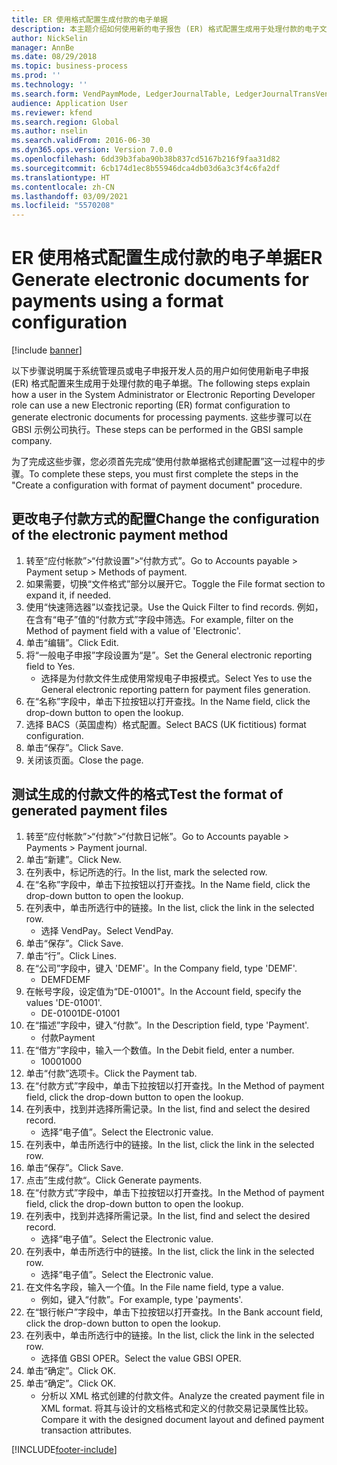 ```yaml
---
title: ER 使用格式配置生成付款的电子单据
description: 本主题介绍如何使用新的电子报告 (ER) 格式配置生成用于处理付款的电子文档。
author: NickSelin
manager: AnnBe
ms.date: 08/29/2018
ms.topic: business-process
ms.prod: ''
ms.technology: ''
ms.search.form: VendPaymMode, LedgerJournalTable, LedgerJournalTransVendPaym, BankAccountTableLookUp
audience: Application User
ms.reviewer: kfend
ms.search.region: Global
ms.author: nselin
ms.search.validFrom: 2016-06-30
ms.dyn365.ops.version: Version 7.0.0
ms.openlocfilehash: 6dd39b3faba90b38b837cd5167b216f9faa31d82
ms.sourcegitcommit: 6cb174d1ec8b55946dca4db03d6a3c3f4c6fa2df
ms.translationtype: HT
ms.contentlocale: zh-CN
ms.lasthandoff: 03/09/2021
ms.locfileid: "5570208"
---
```

# <a name="er-generate-electronic-documents-for-payments-using-a-format-configuration"></a><span data-ttu-id="9cbf4-103">ER 使用格式配置生成付款的电子单据</span><span class="sxs-lookup"><span data-stu-id="9cbf4-103">ER Generate electronic documents for payments using a format configuration</span></span>

[!include [banner](../../includes/banner.md)]

<span data-ttu-id="9cbf4-104">以下步骤说明属于系统管理员或电子申报开发人员的用户如何使用新电子申报 (ER) 格式配置来生成用于处理付款的电子单据。</span><span class="sxs-lookup"><span data-stu-id="9cbf4-104">The following steps explain how a user in the System Administrator or Electronic Reporting Developer role can use a new Electronic reporting (ER) format configuration to generate electronic documents for processing payments.</span></span> <span data-ttu-id="9cbf4-105">这些步骤可以在 GBSI 示例公司执行。</span><span class="sxs-lookup"><span data-stu-id="9cbf4-105">These steps can be performed in the GBSI sample company.</span></span>

<span data-ttu-id="9cbf4-106">为了完成这些步骤，您必须首先完成“使用付款单据格式创建配置”这一过程中的步骤。</span><span class="sxs-lookup"><span data-stu-id="9cbf4-106">To complete these steps, you must first complete the steps in the "Create a configuration with format of payment document" procedure.</span></span>


## <a name="change-the-configuration-of-the-electronic-payment-method"></a><span data-ttu-id="9cbf4-107">更改电子付款方式的配置</span><span class="sxs-lookup"><span data-stu-id="9cbf4-107">Change the configuration of the electronic payment method</span></span>
1. <span data-ttu-id="9cbf4-108">转至“应付帐款”>“付款设置”>“付款方式”。</span><span class="sxs-lookup"><span data-stu-id="9cbf4-108">Go to Accounts payable > Payment setup > Methods of payment.</span></span>
2. <span data-ttu-id="9cbf4-109">如果需要，切换“文件格式”部分以展开它。</span><span class="sxs-lookup"><span data-stu-id="9cbf4-109">Toggle the File format section to expand it, if needed.</span></span>
3. <span data-ttu-id="9cbf4-110">使用“快速筛选器”以查找记录。</span><span class="sxs-lookup"><span data-stu-id="9cbf4-110">Use the Quick Filter to find records.</span></span> <span data-ttu-id="9cbf4-111">例如，在含有“电子”值的“付款方式”字段中筛选。</span><span class="sxs-lookup"><span data-stu-id="9cbf4-111">For example, filter on the Method of payment field with a value of 'Electronic'.</span></span>
4. <span data-ttu-id="9cbf4-112">单击“编辑”。</span><span class="sxs-lookup"><span data-stu-id="9cbf4-112">Click Edit.</span></span>
5. <span data-ttu-id="9cbf4-113">将“一般电子申报”字段设置为“是”。</span><span class="sxs-lookup"><span data-stu-id="9cbf4-113">Set the General electronic reporting field to Yes.</span></span>
    * <span data-ttu-id="9cbf4-114">选择是为付款文件生成使用常规电子申报模式。</span><span class="sxs-lookup"><span data-stu-id="9cbf4-114">Select Yes to use the General electronic reporting pattern for payment files generation.</span></span>  
6. <span data-ttu-id="9cbf4-115">在“名称”字段中，单击下拉按钮以打开查找。</span><span class="sxs-lookup"><span data-stu-id="9cbf4-115">In the Name field, click the drop-down button to open the lookup.</span></span>
7. <span data-ttu-id="9cbf4-116">选择 BACS（英国虚构）格式配置。</span><span class="sxs-lookup"><span data-stu-id="9cbf4-116">Select BACS (UK fictitious) format configuration.</span></span>
8. <span data-ttu-id="9cbf4-117">单击“保存”。</span><span class="sxs-lookup"><span data-stu-id="9cbf4-117">Click Save.</span></span>
9. <span data-ttu-id="9cbf4-118">关闭该页面。</span><span class="sxs-lookup"><span data-stu-id="9cbf4-118">Close the page.</span></span>

## <a name="test-the-format-of-generated-payment-files"></a><span data-ttu-id="9cbf4-119">测试生成的付款文件的格式</span><span class="sxs-lookup"><span data-stu-id="9cbf4-119">Test the format of generated payment files</span></span>
1. <span data-ttu-id="9cbf4-120">转至“应付帐款”>“付款”>“付款日记帐”。</span><span class="sxs-lookup"><span data-stu-id="9cbf4-120">Go to Accounts payable > Payments > Payment journal.</span></span>
2. <span data-ttu-id="9cbf4-121">单击“新建”。</span><span class="sxs-lookup"><span data-stu-id="9cbf4-121">Click New.</span></span>
3. <span data-ttu-id="9cbf4-122">在列表中，标记所选的行。</span><span class="sxs-lookup"><span data-stu-id="9cbf4-122">In the list, mark the selected row.</span></span>
4. <span data-ttu-id="9cbf4-123">在“名称”字段中，单击下拉按钮以打开查找。</span><span class="sxs-lookup"><span data-stu-id="9cbf4-123">In the Name field, click the drop-down button to open the lookup.</span></span>
5. <span data-ttu-id="9cbf4-124">在列表中，单击所选行中的链接。</span><span class="sxs-lookup"><span data-stu-id="9cbf4-124">In the list, click the link in the selected row.</span></span>
    * <span data-ttu-id="9cbf4-125">选择 VendPay。</span><span class="sxs-lookup"><span data-stu-id="9cbf4-125">Select VendPay.</span></span>  
6. <span data-ttu-id="9cbf4-126">单击“保存”。</span><span class="sxs-lookup"><span data-stu-id="9cbf4-126">Click Save.</span></span>
7. <span data-ttu-id="9cbf4-127">单击“行”。</span><span class="sxs-lookup"><span data-stu-id="9cbf4-127">Click Lines.</span></span>
8. <span data-ttu-id="9cbf4-128">在“公司”字段中，键入 'DEMF'。</span><span class="sxs-lookup"><span data-stu-id="9cbf4-128">In the Company field, type 'DEMF'.</span></span>
    * <span data-ttu-id="9cbf4-129">DEMF</span><span class="sxs-lookup"><span data-stu-id="9cbf4-129">DEMF</span></span>  
9. <span data-ttu-id="9cbf4-130">在帐号字段，设定值为“DE-01001"。</span><span class="sxs-lookup"><span data-stu-id="9cbf4-130">In the Account field, specify the values 'DE-01001'.</span></span>
    * <span data-ttu-id="9cbf4-131">DE-01001</span><span class="sxs-lookup"><span data-stu-id="9cbf4-131">DE-01001</span></span>  
10. <span data-ttu-id="9cbf4-132">在“描述”字段中，键入“付款”。</span><span class="sxs-lookup"><span data-stu-id="9cbf4-132">In the Description field, type 'Payment'.</span></span>
    * <span data-ttu-id="9cbf4-133">付款</span><span class="sxs-lookup"><span data-stu-id="9cbf4-133">Payment</span></span>  
11. <span data-ttu-id="9cbf4-134">在“借方”字段中，输入一个数值。</span><span class="sxs-lookup"><span data-stu-id="9cbf4-134">In the Debit field, enter a number.</span></span>
    * <span data-ttu-id="9cbf4-135">1000</span><span class="sxs-lookup"><span data-stu-id="9cbf4-135">1000</span></span>  
12. <span data-ttu-id="9cbf4-136">单击“付款”选项卡。</span><span class="sxs-lookup"><span data-stu-id="9cbf4-136">Click the Payment tab.</span></span>
13. <span data-ttu-id="9cbf4-137">在“付款方式”字段中，单击下拉按钮以打开查找。</span><span class="sxs-lookup"><span data-stu-id="9cbf4-137">In the Method of payment field, click the drop-down button to open the lookup.</span></span>
14. <span data-ttu-id="9cbf4-138">在列表中，找到并选择所需记录。</span><span class="sxs-lookup"><span data-stu-id="9cbf4-138">In the list, find and select the desired record.</span></span>
    * <span data-ttu-id="9cbf4-139">选择“电子值”。</span><span class="sxs-lookup"><span data-stu-id="9cbf4-139">Select the Electronic value.</span></span>  
15. <span data-ttu-id="9cbf4-140">在列表中，单击所选行中的链接。</span><span class="sxs-lookup"><span data-stu-id="9cbf4-140">In the list, click the link in the selected row.</span></span>
16. <span data-ttu-id="9cbf4-141">单击“保存”。</span><span class="sxs-lookup"><span data-stu-id="9cbf4-141">Click Save.</span></span>
17. <span data-ttu-id="9cbf4-142">点击”生成付款“。</span><span class="sxs-lookup"><span data-stu-id="9cbf4-142">Click Generate payments.</span></span>
18. <span data-ttu-id="9cbf4-143">在“付款方式”字段中，单击下拉按钮以打开查找。</span><span class="sxs-lookup"><span data-stu-id="9cbf4-143">In the Method of payment field, click the drop-down button to open the lookup.</span></span>
19. <span data-ttu-id="9cbf4-144">在列表中，找到并选择所需记录。</span><span class="sxs-lookup"><span data-stu-id="9cbf4-144">In the list, find and select the desired record.</span></span>
    * <span data-ttu-id="9cbf4-145">选择“电子值”。</span><span class="sxs-lookup"><span data-stu-id="9cbf4-145">Select the Electronic value.</span></span>  
20. <span data-ttu-id="9cbf4-146">在列表中，单击所选行中的链接。</span><span class="sxs-lookup"><span data-stu-id="9cbf4-146">In the list, click the link in the selected row.</span></span>
    * <span data-ttu-id="9cbf4-147">选择“电子值”。</span><span class="sxs-lookup"><span data-stu-id="9cbf4-147">Select the Electronic value.</span></span>  
21. <span data-ttu-id="9cbf4-148">在文件名字段，输入一个值。</span><span class="sxs-lookup"><span data-stu-id="9cbf4-148">In the File name field, type a value.</span></span>
    * <span data-ttu-id="9cbf4-149">例如，键入“付款”。</span><span class="sxs-lookup"><span data-stu-id="9cbf4-149">For example, type 'payments'.</span></span>  
22. <span data-ttu-id="9cbf4-150">在“银行帐户”字段中，单击下拉按钮以打开查找。</span><span class="sxs-lookup"><span data-stu-id="9cbf4-150">In the Bank account field, click the drop-down button to open the lookup.</span></span>
23. <span data-ttu-id="9cbf4-151">在列表中，单击所选行中的链接。</span><span class="sxs-lookup"><span data-stu-id="9cbf4-151">In the list, click the link in the selected row.</span></span>
    * <span data-ttu-id="9cbf4-152">选择值 GBSI OPER。</span><span class="sxs-lookup"><span data-stu-id="9cbf4-152">Select the value GBSI OPER.</span></span>  
24. <span data-ttu-id="9cbf4-153">单击“确定”。</span><span class="sxs-lookup"><span data-stu-id="9cbf4-153">Click OK.</span></span>
25. <span data-ttu-id="9cbf4-154">单击“确定”。</span><span class="sxs-lookup"><span data-stu-id="9cbf4-154">Click OK.</span></span>
    * <span data-ttu-id="9cbf4-155">分析以 XML 格式创建的付款文件。</span><span class="sxs-lookup"><span data-stu-id="9cbf4-155">Analyze the created payment file in XML format.</span></span> <span data-ttu-id="9cbf4-156">将其与设计的文档格式和定义的付款交易记录属性比较。</span><span class="sxs-lookup"><span data-stu-id="9cbf4-156">Compare it with the designed document layout and defined payment transaction attributes.</span></span>  



[!INCLUDE[footer-include](../../../../includes/footer-banner.md)]